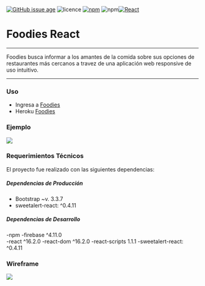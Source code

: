 [![GitHub issue age](https://img.shields.io/badge/created-March%202018-31C285.svg)](https://github.com/meliveloz/foodmap-react) ![licence](https://img.shields.io/badge/license-ISC-1F618D.svg) [![npm](https://img.shields.io/badge/npm-v8.9.0-orange.svg)]() ![npm](https://img.shields.io/badge/author-TankoVeloz-C0225C.svg)[![React](https://img.shields.io/badge/created-Javascript%202018-31C285.svg)](https://github.com/meliveloz/foodmap-react)


# Foodies React
***
Foodies busca informar a los amantes de la comida sobre sus opciones de restaurantes más cercanos a travez de una aplicación web responsive de uso intuitivo.
***

### Uso
+ Ingresa a [Foodies](https://meliveloz.github.io/foodmap-react)
+ Heroku [Foodies](https://fathomless-retreat-74717.herokuapp.com/)

### Ejemplo

![](./src/images/foodies.png)

### Requerimientos Técnicos

El proyecto fue realizado con las siguientes dependencias:

##### Dependencias de Producción
  - Bootstrap ~v. 3.3.7
  - sweetalert-react: ^0.4.11

##### Dependencias de Desarrollo
  -npm
  -firebase ^4.11.0  
  -react ^16.2.0
  -react-dom ^16.2.0
  -react-scripts 1.1.1
  -sweetalert-react: ^0.4.11

### Wireframe

![](./src/images/wireframe.png)


